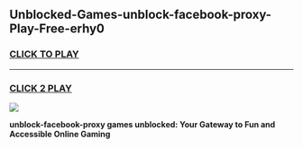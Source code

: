 
## Unblocked-Games-unblock-facebook-proxy-Play-Free-erhy0
<h3>
<a href="https://premium76.site?title=unblock-facebook-proxy&ref=10A">CLICK TO PLAY</a></h3>
<hr>

<h3>
<a href="https://premium76.site?title=unblock-facebook-proxy&ref=10A">CLICK 2 PLAY</a>
  
</h3>

<a href="https://premium76.site?title=unblock-facebook-proxy&ref=10A"><img src="https://clearcache.store/games.png"></a>


**unblock-facebook-proxy games unblocked: Your Gateway to Fun and Accessible Online Gaming**
